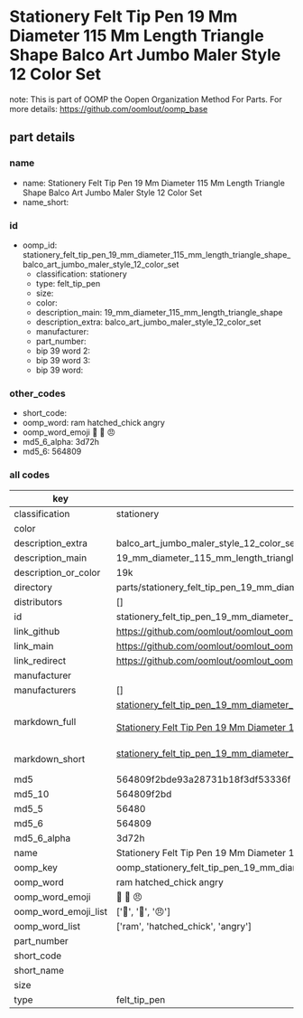 # Stationery Felt Tip Pen 19 Mm Diameter 115 Mm Length Triangle Shape Balco Art Jumbo Maler Style 12 Color Set  

note: This is part of OOMP the Oopen Organization Method For Parts. For more details: https://github.com/oomlout/oomp_base

##  part details
  







### name
* name: Stationery Felt Tip Pen 19 Mm Diameter 115 Mm Length Triangle Shape Balco Art Jumbo Maler Style 12 Color Set
* name_short: 
### id
* oomp_id: stationery_felt_tip_pen_19_mm_diameter_115_mm_length_triangle_shape_balco_art_jumbo_maler_style_12_color_set
  * classification: stationery
  * type: felt_tip_pen
  * size: 
  * color: 
  * description_main: 19_mm_diameter_115_mm_length_triangle_shape
  * description_extra: balco_art_jumbo_maler_style_12_color_set
  * manufacturer: 
  * part_number: 
  * bip 39 word 2: 
  * bip 39 word 3: 
  * bip 39 word: 

### other_codes
* short_code: 
* oomp_word: ram hatched_chick angry
* oomp_word_emoji :ram: :hatched_chick: :angry:
* md5_6_alpha: 3d72h
* md5_6: 564809









### all codes 
| key | value |  
| --- | --- |  
| classification | stationery |  
| color |  |  
| description_extra | balco_art_jumbo_maler_style_12_color_set |  
| description_main | 19_mm_diameter_115_mm_length_triangle_shape |  
| description_or_color | 19k |  
| directory | parts/stationery_felt_tip_pen_19_mm_diameter_115_mm_length_triangle_shape_balco_art_jumbo_maler_style_12_color_set |  
| distributors | [] |  
| id | stationery_felt_tip_pen_19_mm_diameter_115_mm_length_triangle_shape_balco_art_jumbo_maler_style_12_color_set |  
| link_github | https://github.com/oomlout/oomlout_oomp_version_1_messy/tree/main/parts/stationery_felt_tip_pen_19_mm_diameter_115_mm_length_triangle_shape_balco_art_jumbo_maler_style_12_color_set |  
| link_main | https://github.com/oomlout/oomlout_oomp_version_1_messy/tree/main/parts/stationery_felt_tip_pen_19_mm_diameter_115_mm_length_triangle_shape_balco_art_jumbo_maler_style_12_color_set |  
| link_redirect | https://github.com/oomlout/oomlout_oomp_version_1_messy/tree/main/parts/stationery_felt_tip_pen_19_mm_diameter_115_mm_length_triangle_shape_balco_art_jumbo_maler_style_12_color_set |  
| manufacturer |  |  
| manufacturers | [] |  
| markdown_full | [stationery_felt_tip_pen_19_mm_diameter_115_mm_length_triangle_shape_balco_art_jumbo_maler_style_12_color_set](none)<br>[](none)<br>[Stationery Felt Tip Pen 19 Mm Diameter 115 Mm Length Triangle Shape Balco Art Jumbo Maler Style 12 Color Set](none)<br><br> |  
| markdown_short | [stationery_felt_tip_pen_19_mm_diameter_115_mm_length_triangle_shape_balco_art_jumbo_maler_style_12_color_set](none)<br><br> |  
| md5 | 564809f2bde93a28731b18f3df53336f |  
| md5_10 | 564809f2bd |  
| md5_5 | 56480 |  
| md5_6 | 564809 |  
| md5_6_alpha | 3d72h |  
| name | Stationery Felt Tip Pen 19 Mm Diameter 115 Mm Length Triangle Shape Balco Art Jumbo Maler Style 12 Color Set |  
| oomp_key | oomp_stationery_felt_tip_pen_19_mm_diameter_115_mm_length_triangle_shape_balco_art_jumbo_maler_style_12_color_set |  
| oomp_word | ram hatched_chick angry |  
| oomp_word_emoji | :ram: :hatched_chick: :angry: |  
| oomp_word_emoji_list | [':ram:', ':hatched_chick:', ':angry:'] |  
| oomp_word_list | ['ram', 'hatched_chick', 'angry'] |  
| part_number |  |  
| short_code |  |  
| short_name |  |  
| size |  |  
| type | felt_tip_pen |  

